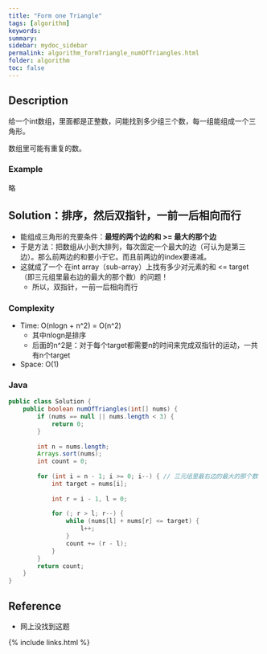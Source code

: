 ```yaml
---
title: "Form one Triangle"
tags: [algorithm]
keywords:
summary:
sidebar: mydoc_sidebar
permalink: algorithm_formTriangle_numOfTriangles.html
folder: algorithm
toc: false
---
```


## Description
给一个int数组，里面都是正整数，问能找到多少组三个数，每一组能组成一个三角形。

数组里可能有重复的数。

### Example
略 

## Solution：排序，然后双指针，一前一后相向而行
* 能组成三角形的充要条件：**最短的两个边的和 >= 最大的那个边**  
* 于是方法：把数组从小到大排列，每次固定一个最大的边（可认为是第三边）。那么前两边的和要小于它。而且前两边的index要递减。
* 这就成了一个 在int array（sub-array）上找有多少对元素的和 <= target（即三元组里最右边的最大的那个数）的问题！
  * 所以，双指针，一前一后相向而行

### Complexity
* Time: O(nlogn + n^2) = O(n^2)
  * 其中nlogn是排序
  * 后面的n^2是：对于每个target都需要n的时间来完成双指针的运动，一共有n个target
* Space: O(1)

### Java
```java
public class Solution {
    public boolean numOfTriangles(int[] nums) {
        if (nums == null || nums.length < 3) {
            return 0;
        }
        
        int n = nums.length;
        Arrays.sort(nums);
        int count = 0;
        
        for (int i = n - 1; i >= 0; i--) { // 三元组里最右边的最大的那个数
            int target = nums[i];
            
            int r = i - 1, l = 0;
            
            for (; r > l; r--) {
                while (nums[l] + nums[r] <= target) {
                    l++;
                }
                count += (r - l);
            }
        }
        return count;
    }
}
```

## Reference
* 网上没找到这题

{% include links.html %}
